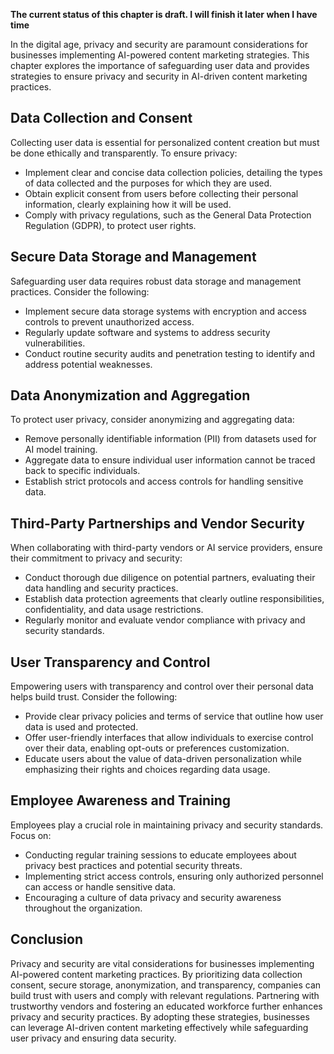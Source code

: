 **The current status of this chapter is draft. I will finish it later when I have time**

In the digital age, privacy and security are paramount considerations for businesses implementing AI-powered content marketing strategies. This chapter explores the importance of safeguarding user data and provides strategies to ensure privacy and security in AI-driven content marketing practices.

Data Collection and Consent
---------------------------

Collecting user data is essential for personalized content creation but must be done ethically and transparently. To ensure privacy:

* Implement clear and concise data collection policies, detailing the types of data collected and the purposes for which they are used.
* Obtain explicit consent from users before collecting their personal information, clearly explaining how it will be used.
* Comply with privacy regulations, such as the General Data Protection Regulation (GDPR), to protect user rights.

Secure Data Storage and Management
----------------------------------

Safeguarding user data requires robust data storage and management practices. Consider the following:

* Implement secure data storage systems with encryption and access controls to prevent unauthorized access.
* Regularly update software and systems to address security vulnerabilities.
* Conduct routine security audits and penetration testing to identify and address potential weaknesses.

Data Anonymization and Aggregation
----------------------------------

To protect user privacy, consider anonymizing and aggregating data:

* Remove personally identifiable information (PII) from datasets used for AI model training.
* Aggregate data to ensure individual user information cannot be traced back to specific individuals.
* Establish strict protocols and access controls for handling sensitive data.

Third-Party Partnerships and Vendor Security
--------------------------------------------

When collaborating with third-party vendors or AI service providers, ensure their commitment to privacy and security:

* Conduct thorough due diligence on potential partners, evaluating their data handling and security practices.
* Establish data protection agreements that clearly outline responsibilities, confidentiality, and data usage restrictions.
* Regularly monitor and evaluate vendor compliance with privacy and security standards.

User Transparency and Control
-----------------------------

Empowering users with transparency and control over their personal data helps build trust. Consider the following:

* Provide clear privacy policies and terms of service that outline how user data is used and protected.
* Offer user-friendly interfaces that allow individuals to exercise control over their data, enabling opt-outs or preferences customization.
* Educate users about the value of data-driven personalization while emphasizing their rights and choices regarding data usage.

Employee Awareness and Training
-------------------------------

Employees play a crucial role in maintaining privacy and security standards. Focus on:

* Conducting regular training sessions to educate employees about privacy best practices and potential security threats.
* Implementing strict access controls, ensuring only authorized personnel can access or handle sensitive data.
* Encouraging a culture of data privacy and security awareness throughout the organization.

Conclusion
----------

Privacy and security are vital considerations for businesses implementing AI-powered content marketing practices. By prioritizing data collection consent, secure storage, anonymization, and transparency, companies can build trust with users and comply with relevant regulations. Partnering with trustworthy vendors and fostering an educated workforce further enhances privacy and security practices. By adopting these strategies, businesses can leverage AI-driven content marketing effectively while safeguarding user privacy and ensuring data security.
